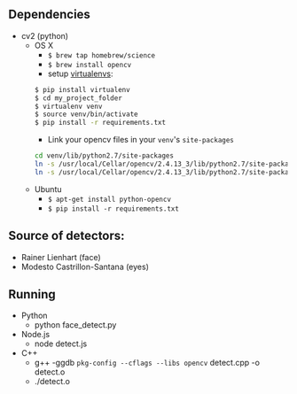 ## Dependencies
- cv2 (python)
  - OS X
    - `$ brew tap homebrew/science`
    - `$ brew install opencv`
    - setup [virtualenvs](http://docs.python-guide.org/en/latest/dev/virtualenvs/):
    ```bash
    $ pip install virtualenv
    $ cd my_project_folder
    $ virtualenv venv
    $ source venv/bin/activate
    $ pip install -r requirements.txt
    ```
    - Link your opencv files in your `venv`'s `site-packages`
    ```bash
    cd venv/lib/python2.7/site-packages
    ln -s /usr/local/Cellar/opencv/2.4.13_3/lib/python2.7/site-packages/cv.py cv.py
    ln -s /usr/local/Cellar/opencv/2.4.13_3/lib/python2.7/site-packages/cv2.so cv2.so
    ```
  - Ubuntu
    - `$ apt-get install python-opencv`
    - `$ pip install -r requirements.txt`

## Source of detectors:
- Rainer Lienhart (face)
- Modesto Castrillon-Santana (eyes)

## Running
- Python
  - python face_detect.py
- Node.js
  - node detect.js
- C++
  - g++ -ggdb `pkg-config --cflags --libs opencv` detect.cpp -o detect.o
  - ./detect.o
